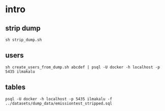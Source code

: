 # intro

## strip dump
```
sh strip_dump.sh
```

## users
```
sh create_users_from_dump.sh abcdef | psql -U docker -h localhost -p 5435 ilmakalu
```

## tables
```
psql -U docker -h localhost -p 5435 ilmakalu -f ../datasets/dump_data/emissiontest_stripped.sql
```
